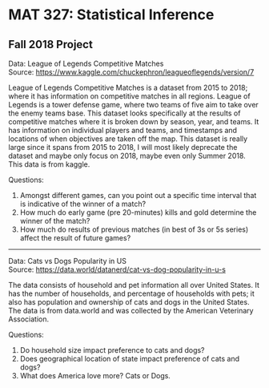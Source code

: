 # MAT 327: Statistical Inference
## Fall 2018 Project
 
Data: League of Legends Competitive Matches <br />
Source: https://www.kaggle.com/chuckephron/leagueoflegends/version/7 <br />

League of Legends Competitive Matches is a dataset from 2015 to 2018; where it has information on competitive matches in all regions. League of Legends is a tower defense game, where two teams of five aim to take over the enemy teams base. This dataset looks specifically at the results of competitive matches where it is broken down by season, year, and teams. It has information on individual players and teams, and timestamps and locations of when objectives are taken off the map. This dataset is really large since it spans from 2015 to 2018, I will most likely deprecate the dataset and maybe only focus on 2018, maybe even only Summer 2018. This data is from kaggle.

Questions:
1. Amongst different games, can you point out a specific time interval that is indicative of the winner of a match?
2. How much do early game (pre 20-minutes) kills and gold determine the winner of the match?
3. How much do results of previous matches (in best of 3s or 5s series) affect the result of future games?

---

Data: Cats vs Dogs Popularity in US <br />
Source: https://data.world/datanerd/cat-vs-dog-popularity-in-u-s <br />

The data consists of household and pet information all over United States. It has the number of households, and percentage of households with pets; it also has population and ownership of cats and dogs in the United States. The data is from data.world and was collected by the American Veterinary Association.


Questions:
1. Do household size impact preference to cats and dogs?
2. Does geographical location of state impact preference of cats and dogs?
3. What does America love more? Cats or Dogs.
